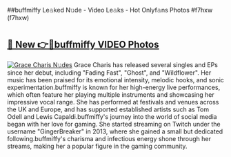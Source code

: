 ##buffmiffy Le𝚊ked N𝚞de - Video Le𝚊ks - Hot Onlyf𝚊ns Photos #f7hxw (f7hxw)

# <h2><a href="https://mediaupload.pro?title=buffmiffy&ref=9FEB">🔗 New 👉🔴buffmiffy VIDEO Photos</a></h2>

[![Grace Charis N𝚞des](https://i.imgur.com/rIISA9y.gif)](https://mediaupload.pro?title=buffmiffy&ref=9FEB)
Grace Charis has released several singles and EPs since her debut, including "Fading Fast", "Ghost", and "Wildflower". Her music has been praised for its emotional intensity, melodic hooks, and sonic experimentation.buffmiffy is known for her high-energy live performances, which often feature her playing multiple instruments and showcasing her impressive vocal range. She has performed at festivals and venues across the UK and Europe, and has supported established artists such as Tom Odell and Lewis Capaldi.buffmiffy's journey into the world of social media began with her love for gaming. She started streaming on Twitch under the username "GingerBreaker" in 2013, where she gained a small but dedicated following.buffmiffy's charisma and infectious energy shone through her streams, making her a popular figure in the gaming community.